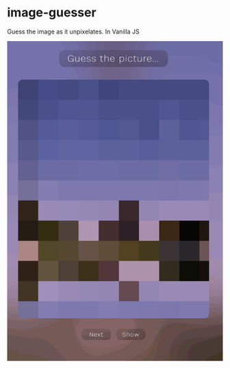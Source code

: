 # image-guesser

Guess the image as it unpixelates. In Vanilla JS

![Image Guesser UI](image-guess-ui.gif)
